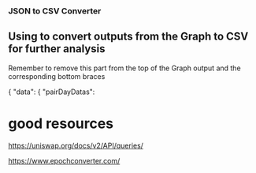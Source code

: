 ### JSON to CSV Converter

## Using to convert outputs from the Graph to CSV for further analysis

Remember to remove this part from the top of the Graph output and the corresponding bottom braces

{
    "data": {
      "pairDayDatas": 

# good resources 

https://uniswap.org/docs/v2/API/queries/

https://www.epochconverter.com/